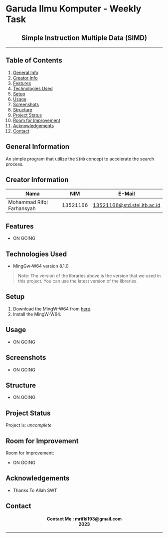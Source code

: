 # **Garuda Ilmu Komputer** - Weekly Task
<h2 align="center">
  Simple Instruction Multiple Data (SIMD)<br/>
</h2>
<hr>

## Table of Contents
1. [General Info](#general-information)
2. [Creator Info](#creator-information)
3. [Features](#features)
4. [Technologies Used](#technologies-used)
5. [Setup](#setup)
6. [Usage](#usage)
7. [Screenshots](#screenshots)
7. [Structure](#structure)
8. [Project Status](#project-status)
9. [Room for Improvement](#room-for-improvement)
10. [Acknowledgements](#acknowledgements)
11. [Contact](#contact)

<a name="general-information"></a>

## General Information
An simple program that utilize the `SIMD` concept to accelerate the search process.

<a name="creator-information"></a>

## Creator Information

| Nama                        | NIM      | E-Mail                      |
| --------------------------- | -------- | --------------------------- |
| Mohammad Rifqi Farhansyah   | 13521166 | 13521166@std.stei.itb.ac.id |

<a name="features"></a>

## Features
- ON GOING

<a name="technologies-used"></a>

## Technologies Used
- MingGw-W64 version 8.1.0

> Note: The version of the libraries above is the version that we used in this project. You can use the latest version of the libraries.

<a name="setup"></a>

## Setup
1. Download the MingW-W64 from [here](https://sourceforge.net/projects/mingw-w64/files/).
2. Install the MingW-W64.

<a name="usage"></a>

## Usage
- ON GOING
<!-- 1. Open the terminal in the project directory.
2. `cd output` and then `main.exe` to run the program.
3. The program will print out all of the result -->

<a name="screenshots"></a>

## Screenshots
- ON GOING
<!-- <p>
  <img src="/image/SS1.png/">
  <p>Figure 1. Vector Database</p>
  <nl>
  <img src="/image/SS2.png/">
  <p>Figure 2. Project Process</p>
  <nl>
  <img src="/image/SS3.png/">
  <p>Figure 3. Result</p>
  <nl>
</p> -->

<a name="structure"></a>

## Structure
- ON GOING
<!-- ```bash
│   main.cpp
│   Product Quantization for KNN.docx
│   README.md
│
├───image
│       SS1.png
│       SS2.png
│       SS3.png
│
└───output
        main.exe
``` -->

<a name="project-status">

## Project Status
Project is: _uncomplete_

<a name="room-for-improvement">

## Room for Improvement
Room for Improvement:
- ON GOING

<a name="acknowledgements">

## Acknowledgements
- Thanks To Allah SWT

<a name="contact"></a>

## Contact
<h4 align="center">
  Contact Me : mrifki193@gmail.com<br/>
  2023
</h4>
<hr>
